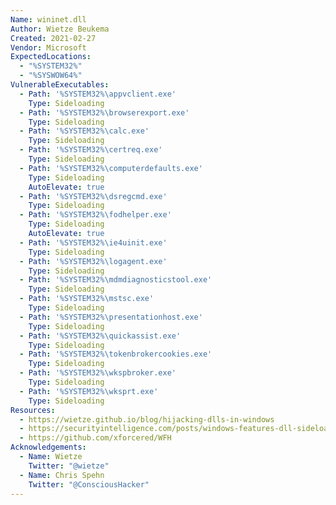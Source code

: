 ```yaml
---
Name: wininet.dll
Author: Wietze Beukema
Created: 2021-02-27
Vendor: Microsoft
ExpectedLocations:
  - "%SYSTEM32%"
  - "%SYSWOW64%"
VulnerableExecutables:
  - Path: '%SYSTEM32%\appvclient.exe'
    Type: Sideloading
  - Path: '%SYSTEM32%\browserexport.exe'
    Type: Sideloading
  - Path: '%SYSTEM32%\calc.exe'
    Type: Sideloading
  - Path: '%SYSTEM32%\certreq.exe'
    Type: Sideloading
  - Path: '%SYSTEM32%\computerdefaults.exe'
    Type: Sideloading
    AutoElevate: true
  - Path: '%SYSTEM32%\dsregcmd.exe'
    Type: Sideloading
  - Path: '%SYSTEM32%\fodhelper.exe'
    Type: Sideloading
    AutoElevate: true
  - Path: '%SYSTEM32%\ie4uinit.exe'
    Type: Sideloading
  - Path: '%SYSTEM32%\logagent.exe'
    Type: Sideloading
  - Path: '%SYSTEM32%\mdmdiagnosticstool.exe'
    Type: Sideloading
  - Path: '%SYSTEM32%\mstsc.exe'
    Type: Sideloading
  - Path: '%SYSTEM32%\presentationhost.exe'
    Type: Sideloading
  - Path: '%SYSTEM32%\quickassist.exe'
    Type: Sideloading
  - Path: '%SYSTEM32%\tokenbrokercookies.exe'
    Type: Sideloading
  - Path: '%SYSTEM32%\wkspbroker.exe'
    Type: Sideloading
  - Path: '%SYSTEM32%\wksprt.exe'
    Type: Sideloading
Resources:
  - https://wietze.github.io/blog/hijacking-dlls-in-windows
  - https://securityintelligence.com/posts/windows-features-dll-sideloading/
  - https://github.com/xforcered/WFH
Acknowledgements:
  - Name: Wietze
    Twitter: "@wietze"
  - Name: Chris Spehn
    Twitter: "@ConsciousHacker"
---
```


